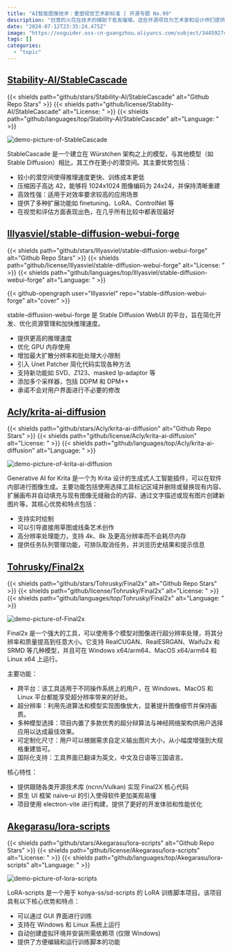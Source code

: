 ```yaml
---
title: "AI智能图像技术：重塑视觉艺术新标准 | 开源专题 No.99"
description: "创意的火花在技术的辅助下愈发璀璨。这些开源项目为艺术家和设计师们提供了强大的工具，让他们的创意得以无限扩展，无论是通过AI生成全新的视觉作品，还是将现有图像提升至更高的清晰度，每一次尝试都是对创意边界的一次勇敢探索。"
date: "2024-07-12T23:35:24.475Z"
image: "https://osguider.oss-cn-guangzhou.aliyuncs.com/subject/3445927ca8894fb6288fd9f33b0d7c73.png"
tags: []
categories:
  - "topic"
---
```


## [Stability-AI/StableCascade](https://github.com/Stability-AI/StableCascade)

{{< shields path="github/stars/Stability-AI/StableCascade" alt="Github Repo Stars" >}} {{< shields path="github/license/Stability-AI/StableCascade" alt="License: " >}} {{< shields path="github/languages/top/Stability-AI/StableCascade" alt="Language: " >}}

![demo-picture-of-StableCascade](https://static.osguider.com/history/2024/8e39c65e05edb916f764112c075cd364.jpg)

StableCascade 是一个建立在 Würstchen 架构之上的模型，与其他模型（如 Stable Diffusion）相比，其工作在更小的潜空间。其主要优势包括：

- 较小的潜空间使得推理速度更快、训练成本更低
- 压缩因子高达 42，能够将 1024x1024 图像编码为 24x24，并保持清晰重建
- 高效性强：适用于对效率要求较高的应用场景
- 提供了多种扩展功能如 finetuning、LoRA、ControlNet 等
- 在视觉和评估方面表现出色，在几乎所有比较中都表现最好

## [lllyasviel/stable-diffusion-webui-forge](https://github.com/lllyasviel/stable-diffusion-webui-forge)

{{< shields path="github/stars/lllyasviel/stable-diffusion-webui-forge" alt="Github Repo Stars" >}} {{< shields path="github/license/lllyasviel/stable-diffusion-webui-forge" alt="License: " >}} {{< shields path="github/languages/top/lllyasviel/stable-diffusion-webui-forge" alt="Language: " >}}

{{< github-opengraph user="lllyasviel" repo="stable-diffusion-webui-forge" alt="cover" >}}

stable-diffusion-webui-forge 是 Stable Diffusion WebUI 的平台，旨在简化开发、优化资源管理和加快推理速度。

- 提供更高的推理速度
- 优化 GPU 内存使用
- 增加最大扩散分辨率和批处理大小限制
- 引入 Unet Patcher 简化代码实现各种方法
- 支持新功能如 SVD、Z123、masked Ip-adaptor 等
- 添加多个采样器，包括 DDPM 和 DPM++
- 承诺不会对用户界面进行不必要的修改

## [Acly/krita-ai-diffusion](https://github.com/Acly/krita-ai-diffusion)

{{< shields path="github/stars/Acly/krita-ai-diffusion" alt="Github Repo Stars" >}} {{< shields path="github/license/Acly/krita-ai-diffusion" alt="License: " >}} {{< shields path="github/languages/top/Acly/krita-ai-diffusion" alt="Language: " >}}

![demo-picture-of-krita-ai-diffusion](https://osguider.oss-cn-guangzhou.aliyuncs.com/subject/e499be4cdd0689f6de6e6d0601be4ae6.png)

Generative AI for Krita 是一个为 Krita 设计的生成式人工智能插件，可以在软件内部进行图像生成。主要功能包括使用选择工具标记区域并删除或替换现有内容、扩展画布并自动填充与现有图像无缝融合的内容、通过文字描述或现有图片创建新图片等。其核心优势和特点包括：

- 支持实时绘制
- 可以引导直接用草图或线条艺术创作
- 高分辨率处理能力，支持 4k、8k 及更高分辨率而不会耗尽内存
- 提供任务队列管理功能，可排队取消任务，并浏览历史结果和提示信息

## [Tohrusky/Final2x](https://github.com/Tohrusky/Final2x)

{{< shields path="github/stars/Tohrusky/Final2x" alt="Github Repo Stars" >}} {{< shields path="github/license/Tohrusky/Final2x" alt="License: " >}} {{< shields path="github/languages/top/Tohrusky/Final2x" alt="Language: " >}}

![demo-picture-of-Final2x](https://static.osguider.com/history/2023/22a158c552d72211700fa536038b5c0c.png)

Final2x 是一个强大的工具，可以使用多个模型对图像进行超分辨率处理，将其分辨率和质量提高到任意大小。它支持 RealCUGAN、RealESRGAN、Waifu2x 和 SRMD 等几种模型，并且可在 Windows x64/arm64、MacOS x64/arm64 和 Linux x64 上运行。

主要功能：

- 跨平台：该工具适用于不同操作系统上的用户，在 Windows、MacOS 和 Linux 平台都能享受超分辨率带来的好处。
- 超分辨率：利用先进算法和模型实现图像放大，显著提升图像细节并保持画质。
- 多种模型选择：项目内置了多款优秀的超分辩算法与神经网络架构供用户选择应用以达成最佳效果。
- 可定制化尺寸：用户可以根据需求自定义输出图片大小，从小幅度增强到大规格重建皆可。
- 国际化支持：工具界面已翻译为英文，中文及日语等三国语言。

核心特性：

- 提供跟随各类开源技术库 (ncnn/Vulkan) 实现 Final2X 核心代码
- 原生 UI 框架 naive-ui 的引入使得软件更加美观易懂
- 项目使用 electron-vite 进行构建，提供了更好的开发体验和性能优化

## [Akegarasu/lora-scripts](https://github.com/Akegarasu/lora-scripts)

{{< shields path="github/stars/Akegarasu/lora-scripts" alt="Github Repo Stars" >}} {{< shields path="github/license/Akegarasu/lora-scripts" alt="License: " >}} {{< shields path="github/languages/top/Akegarasu/lora-scripts" alt="Language: " >}}

![demo-picture-of-lora-scripts](https://osguider.oss-cn-guangzhou.aliyuncs.com/subject/45d3881a26d7b946c8b849f121c60b1c.png)

LoRA-scripts 是一个用于 kohya-ss/sd-scripts 的 LoRA 训练脚本项目。该项目具有以下核心优势和特点：

- 可以通过 GUI 界面进行训练
- 支持在 Windows 和 Linux 系统上运行
- 自动创建虚拟环境并安装所需依赖项 (仅限 Windows)
- 提供了方便编辑和运行训练脚本的功能

